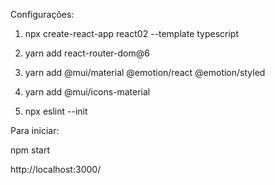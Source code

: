 Configurações: 

1) npx create-react-app react02 --template typescript

2) yarn add react-router-dom@6

3) yarn add @mui/material @emotion/react @emotion/styled

4) yarn add @mui/icons-material

5) npx eslint --init


Para iniciar:

npm start

http://localhost:3000/
